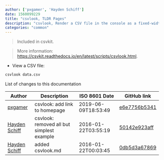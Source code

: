 ```yaml
---
author: ['pxgamer', 'Hayden Schiff']
date: 1560099229
title: "csvlook, TLDR Pages"
description: "csvlook, Render a CSV file in the console as a fixed-width table."
categories: "common"
---
```

> Included in csvkit.

> More information: <https://csvkit.readthedocs.io/en/latest/scripts/csvlook.html>.

- View a CSV file:

```bash
csvlook data.csv
```
List of changes to this documentation


Author | Description | ISO 8601 Date | GitHub link
------|-----|-----|-----
[pxgamer](mailto:owzie123@gmail.com) | csvlook: add link to homepage | 2019-06-09T18:53:49 | [e6e7756b5341](https://github.com/tldr-pages/tldr/commit/e6e7756b53411ec6737283734f7ed88bc84d40a8)
[Hayden Schiff](mailto:oxguy3@gmail.com) | csvlook: removed all but simplest example | 2016-01-22T03:55:19 | [50142e923aff](https://github.com/tldr-pages/tldr/commit/50142e923affcbd1fbbb39d9f32b3ada5083c39d)
[Hayden Schiff](mailto:oxguy3@gmail.com) | added csvlook.md | 2016-01-22T00:03:45 | [0db5d3a67869](https://github.com/tldr-pages/tldr/commit/0db5d3a67869f2397aff9db66a3507fb876cf785)

